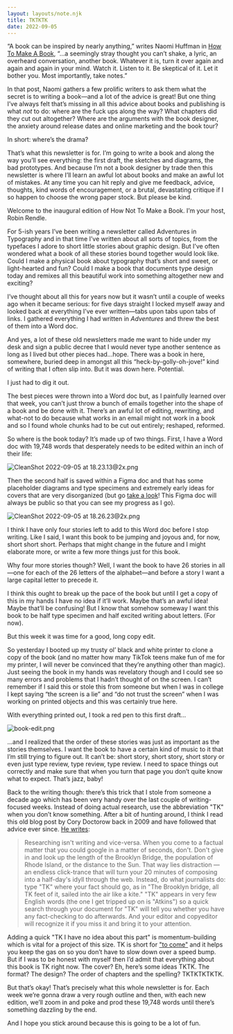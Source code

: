 ```yaml
---
layout: layouts/note.njk
title: TKTKTK
date: 2022-09-05
---
```


“A book can be inspired by nearly anything,” writes Naomi Huffman in [How To Make A Book](https://thecreativeindependent.com/guides/how-to-make-a-book), “...a seemingly stray thought you can’t shake, a lyric, an overheard conversation, another book. Whatever it is, turn it over again and again and again in your mind. Watch it. Listen to it. Be skeptical of it. Let it bother you. Most importantly, take notes.”

In that post, Naomi gathers a few prolific writers to ask them what the secret is to writing a book—and a lot of the advice is great! But one thing I’ve always felt that’s missing in all this advice about books and publishing is what _not_ to do: where are the fuck ups along the way? What chapters did they cut out altogether? Where are the arguments with the book designer, the anxiety around release dates and online marketing and the book tour?

In short: where’s the drama?

That’s what this newsletter is for. I’m going to write a book and along the way you’ll see everything: the first draft, the sketches and diagrams, the bad prototypes. And because I’m not a book designer by trade then this newsletter is where I’ll learn an awful lot about books and make an awful lot of mistakes. At any time you can hit reply and give me feedback, advice, thoughts, kind words of encouragement, or a brutal, devastating critique if I so happen to choose the wrong paper stock. But please be kind.

Welcome to the inaugural edition of How Not To Make a Book. I’m your host, Robin Rendle.

For 5-ish years I’ve been writing a newsletter called Adventures in Typography and in that time I’ve written about all sorts of topics, from the typefaces I adore to short little stories about graphic design. But I’ve often wondered what a book of all these stories bound together would look like. Could I make a physical book about typography that’s short and sweet, or light-hearted and fun? Could I make a book that documents type design today and remixes all this beautiful work into something altogether new and exciting?

I’ve thought about all this for years now but it wasn’t until a couple of weeks ago when it became serious: for five days straight I locked myself away and looked back at everything I’ve ever written—tabs upon tabs upon tabs of links. I gathered everything I had written in _Adventures_ and threw the best of them into a Word doc.

And yes, a lot of these old newsletters made me want to hide under my desk and sign a public decree that I would never type another sentence as long as I lived but other pieces had...hope. There was a book in here, somewhere, buried deep in amongst all this “heck-by-golly-oh-jove!” kind of writing that I often slip into. But it was down here. Potential.

I just had to dig it out.

The best pieces were thrown into a Word doc but, as I painfully learned over that week, you can’t just throw a bunch of emails together into the shape of a book and be done with it. There’s an awful lot of editing, rewriting, and what-not to do because what works in an email might not work in a book and so I found whole chunks had to be cut out entirely; reshaped, reformed.

So where is the book today? It’s made up of two things. First, I have a Word doc with 19,748 words that desperately needs to be edited within an inch of their life:

![CleanShot 2022-09-05 at 18.23.13@2x.png](https://buttondown.s3.amazonaws.com/images/a909b604-4d44-4b52-acfc-1bd1d2fbc978.png)

Then the second half is saved within a Figma doc and that has some placeholder diagrams and type specimens and extremely early ideas for covers that are very disorganized (but go [take a look](https://www.figma.com/file/umry5z3DcyjF1buGzPhgKe/Volume-A?node-id=53%3A1547)! This Figma doc will always be public so that you can see my progress as I go).

![CleanShot 2022-09-05 at 18.26.23@2x.png](https://buttondown.s3.amazonaws.com/images/735e4795-f3f2-44be-97a8-fde6e337b7de.png)

I think I have only four stories left to add to this Word doc before I stop writing. Like I said, I want this book to be jumping and joyous and, for now, short short short. Perhaps that might change in the future and I might elaborate more, or write a few more things just for this book.

Why four more stories though? Well, I want the book to have 26 stories in all—one for each of the 26 letters of the alphabet—and before a story I want a large capital letter to precede it.

I think this ought to break up the pace of the book but until I get a copy of this in my hands I have no idea if it’ll work. Maybe that’s an awful idea! Maybe that’ll be confusing! But I know that somehow someway I want this book to be half type specimen and half excited writing about letters. (For now).

But this week it was time for a good, long copy edit.

So yesterday I booted up my trusty ol’ black and white printer to clone a copy of the book (and no matter how many TikTok teens make fun of me for my printer, I will never be convinced that they’re anything other than magic). Just seeing the book in my hands was revelatory though and I could see so many errors and problems that I hadn’t thought of on the screen. I can’t remember if I said this or stole this from someone but when I was in college I kept saying “the screen is a lie” and “do not trust the screen” when I was working on printed objects and this was certainly true here.

With everything printed out, I took a red pen to this first draft...

![book-edit.png](https://buttondown.s3.amazonaws.com/images/3f841cfe-334b-443e-bd9d-bc0cc95312b6.png)

...and I realized that the order of these stories was just as important as the stories themselves. I want the book to have a certain kind of music to it that I’m still trying to figure out. It can’t be: short story, short story, short story or even just type review, type review, type review. I need to space things out correctly and make sure that when you turn that page you don’t quite know what to expect. That’s jazz, baby!

Back to the writing though: there’s this trick that I stole from someone a decade ago which has been very handy over the last couple of writing-focused weeks. Instead of doing actual research, use the abbreviation "TK" when you don’t know something. After a bit of hunting around, I think I read this old blog post by Cory Doctorow back in 2009 and have followed that advice ever since. [He writes](http://www.locusmag.com/Features/2009/01/cory-doctorow-writing-in-age-of.html):

> Researching isn't writing and vice-versa. When you come to a factual matter that you could google in a matter of seconds, don't. Don't give in and look up the length of the Brooklyn Bridge, the population of Rhode Island, or the distance to the Sun. That way lies distraction — an endless click-trance that will turn your 20 minutes of composing into a half-day's idyll through the web. Instead, do what journalists do: type "TK" where your fact should go, as in "The Brooklyn bridge, all TK feet of it, sailed into the air like a kite." "TK" appears in very few English words (the one I get tripped up on is "Atkins") so a quick search through your document for "TK" will tell you whether you have any fact-checking to do afterwards. And your editor and copyeditor will recognize it if you miss it and bring it to your attention.

Adding a quick "TK I have no idea about this part" is momentum-building which is vital for a project of this size. TK is short for ["to come"](<https://en.wikipedia.org/wiki/To_come_(publishing)>) and it helps you keep the gas on so you don’t have to slow down over a speed bump. But if I was to be honest with myself then I’d admit that everything about this book is TK right now. The cover? Eh, here’s some ideas TKTK. The format? The design? The order of chapters and the spelling? TKTKTKTKTK.

But that’s okay! That’s precisely what this whole newsletter is for. Each week we’re gonna draw a very rough outline and then, with each new edition, we’ll zoom in and poke and prod these 19,748 words until there’s something dazzling by the end.

And I hope you stick around because this is going to be a lot of fun.
